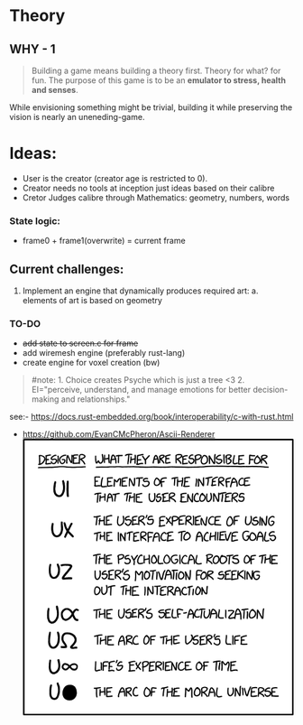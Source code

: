 # Theory
## WHY - 1
> Building a game means building a theory first. Theory for what? for fun. The purpose of this game is to be an **emulator to stress, health and senses**.

While envisioning something might be trivial, building it while preserving the vision is nearly an uneneding-game.

# Ideas:
- User is the creator (creator age is restricted to 0).
- Creator needs no tools at inception just ideas based on their calibre
- Cretor Judges calibre through Mathematics: geometry, numbers, words

### State logic:
* frame0 + frame1(overwrite) = current frame

## Current challenges: 
1. Implement an engine that dynamically produces required art:
   a. elements of art is based on geometry

### TO-DO
- ~~add state to screen.c for frame~~
- add wiremesh engine (preferably rust-lang)
- create engine for voxel creation (bw)
> #note: 
    1. Choice creates Psyche which is just a tree <3
    2. EI="perceive, understand, and manage emotions for better decision-making and relationships." 

see:- https://docs.rust-embedded.org/book/interoperability/c-with-rust.html
   -  https://github.com/EvanCMcPheron/Ascii-Renderer
![xkcd](ui_vs_ux_vs_2x.png)